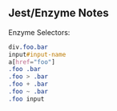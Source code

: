 ## Jest/Enzyme Notes

Enzyme Selectors:

```css
div.foo.bar
input#input-name
a[href="foo"]
.foo .bar
.foo > .bar
.foo + .bar
.foo ~ .bar
.foo input
```
